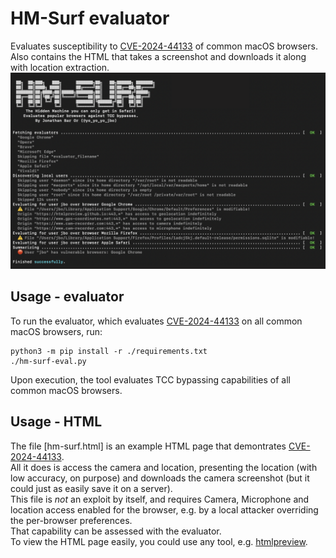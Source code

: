 # HM-Surf evaluator
Evaluates susceptibility to [CVE-2024-44133](https://nvd.nist.gov/vuln/detail/CVE-2024-44133) of common macOS browsers.  
Also contains the HTML that takes a screenshot and downloads it along with location extraction.
![Screenshot](screenshot.png)

## Usage - evaluator
To run the evaluator, which evaluates [CVE-2024-44133](https://nvd.nist.gov/vuln/detail/CVE-2024-44133) on all common macOS browsers, run:

```shell
python3 -m pip install -r ./requirements.txt
./hm-surf-eval.py
```

Upon execution, the tool evaluates TCC bypassing capabilities of all common macOS browsers.

## Usage - HTML
The file [hm-surf.html] is an example HTML page that demontrates [CVE-2024-44133](https://nvd.nist.gov/vuln/detail/CVE-2024-44133).  
All it does is access the camera and location, presenting the location (with low accuracy, on purpose) and downloads the camera screenshot (but it could just as easily save it on a server).  
This file is *not* an exploit by itself, and requires Camera, Microphone and location access enabled for the browser, e.g. by a local attacker overriding the per-browser preferences.  
That capability can be assessed with the evaluator.  
To view the HTML page easily, you could use any tool, e.g. [htmlpreview](http://htmlpreview.github.io/?https://github.com/yo-yo-yo-jbo/hm-surf/blob/main/hm-surf.html).
